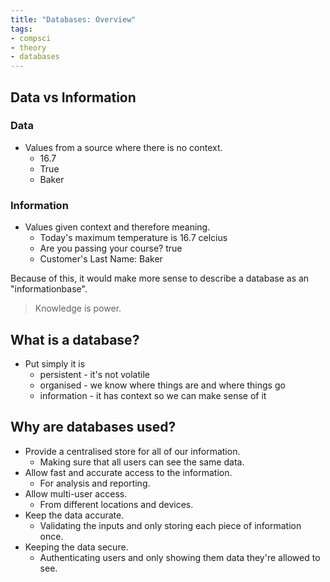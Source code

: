 ```yaml
---
title: "Databases: Overview"
tags:
- compsci
- theory
- databases
---
```


## Data vs Information

### Data

- Values from a source where there is no context.
    - 16.7
    - True
    - Baker

### Information

- Values given context and therefore meaning.
    - Today's maximum temperature is 16.7 celcius
    - Are you passing your course? true
    - Customer's Last Name: Baker

Because of this, it would make more sense to describe a database as an "informationbase".


> Knowledge is power.



## What is a database?

- Put simply it is
    - persistent - it's not volatile
    - organised - we know where things are and where things go
    - information - it has context so we can make sense of it

## Why are databases used?

- Provide a centralised store for all of our information.
    - Making sure that all users can see the same data.
- Allow fast and accurate access to the information.
    - For analysis and reporting.
- Allow multi-user access.
    - From different locations and devices.
- Keep the data accurate.
    - Validating the inputs and only storing each piece of information once.
- Keeping the data secure.
    - Authenticating users and only showing them data they're allowed to see.




